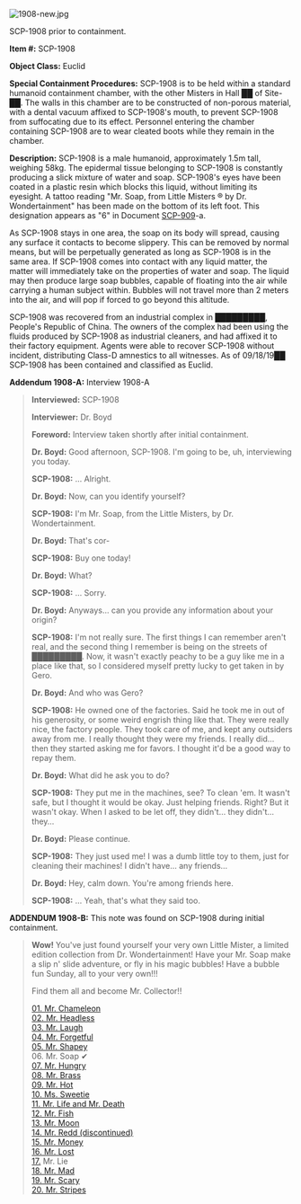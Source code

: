 ![1908-new.jpg](http://scp-wiki.wdfiles.com/local--files/scp-1908/1908-new.jpg)

SCP-1908 prior to containment.

**Item #:** SCP-1908

**Object Class:** Euclid

**Special Containment Procedures:** SCP-1908 is to be held within a standard humanoid containment chamber, with the other Misters in Hall ██ of Site-██. The walls in this chamber are to be constructed of non-porous material, with a dental vacuum affixed to SCP-1908's mouth, to prevent SCP-1908 from suffocating due to its effect. Personnel entering the chamber containing SCP-1908 are to wear cleated boots while they remain in the chamber.

**Description:** SCP-1908 is a male humanoid, approximately 1.5m tall, weighing 58kg. The epidermal tissue belonging to SCP-1908 is constantly producing a slick mixture of water and soap. SCP-1908's eyes have been coated in a plastic resin which blocks this liquid, without limiting its eyesight. A tattoo reading "Mr. Soap, from Little Misters ® by Dr. Wondertainment" has been made on the bottom of its left foot. This designation appears as "6" in Document [SCP-909](/scp-909)\-a.

As SCP-1908 stays in one area, the soap on its body will spread, causing any surface it contacts to become slippery. This can be removed by normal means, but will be perpetually generated as long as SCP-1908 is in the same area. If SCP-1908 comes into contact with any liquid matter, the matter will immediately take on the properties of water and soap. The liquid may then produce large soap bubbles, capable of floating into the air while carrying a human subject within. Bubbles will not travel more than 2 meters into the air, and will pop if forced to go beyond this altitude.

SCP-1908 was recovered from an industrial complex in █████████, People's Republic of China. The owners of the complex had been using the fluids produced by SCP-1908 as industrial cleaners, and had affixed it to their factory equipment. Agents were able to recover SCP-1908 without incident, distributing Class-D amnestics to all witnesses. As of 09/18/19██ SCP-1908 has been contained and classified as Euclid.

**Addendum 1908-A:** Interview 1908-A

> **Interviewed:** SCP-1908
> 
> **Interviewer:** Dr. Boyd
> 
> **Foreword:** Interview taken shortly after initial containment.
> 
> **<Begin Log>**
> 
> **Dr. Boyd:** Good afternoon, SCP-1908. I'm going to be, uh, interviewing you today.
> 
> **SCP-1908:** … Alright.
> 
> **Dr. Boyd:** Now, can you identify yourself?
> 
> **SCP-1908:** I'm Mr. Soap, from the Little Misters, by Dr. Wondertainment.
> 
> **Dr. Boyd:** That's cor-
> 
> **SCP-1908:** Buy one today!
> 
> **Dr. Boyd:** What?
> 
> **SCP-1908:** … Sorry.
> 
> **Dr. Boyd:** Anyways… can you provide any information about your origin?
> 
> **SCP-1908:** I'm not really sure. The first things I can remember aren't real, and the second thing I remember is being on the streets of █████████. Now, it wasn't exactly peachy to be a guy like me in a place like that, so I considered myself pretty lucky to get taken in by Gero.
> 
> **Dr. Boyd:** And who was Gero?
> 
> **SCP-1908:** He owned one of the factories. Said he took me in out of his generosity, or some weird engrish thing like that. They were really nice, the factory people. They took care of me, and kept any outsiders away from me. I really thought they were my friends. I really did… then they started asking me for favors. I thought it'd be a good way to repay them.
> 
> **Dr. Boyd:** What did he ask you to do?
> 
> **SCP-1908:** They put me in the machines, see? To clean 'em. It wasn't safe, but I thought it would be okay. Just helping friends. Right? But it wasn't okay. When I asked to be let off, they didn't… they didn't… they…
> 
> **Dr. Boyd:** Please continue.
> 
> **SCP-1908:** They just used me! I was a dumb little toy to them, just for cleaning their machines! I didn't have… any friends…
> 
> **Dr. Boyd:** Hey, calm down. You're among friends here.
> 
> **SCP-1908:** … Yeah, that's what they said too.
> 
> **<End Log>**

**ADDENDUM 1908-B:** This note was found on SCP-1908 during initial containment.

> **Wow!** You've just found yourself your very own Little Mister, a limited edition collection from Dr. Wondertainment! Have your Mr. Soap make a slip n' slide adventure, or fly in his magic bubbles! Have a bubble fun Sunday, all to your very own!!!
> 
> Find them all and become Mr. Collector!!
> 
> [01\. Mr. Chameleon](/scp-905)  
> [02\. Mr. Headless](/scp-2287)  
> [03\. Mr. Laugh](/scp-1799)  
> [04\. Mr. Forgetful](/scp-909)  
> [05\. Mr. Shapey](/scp-3537)  
> 06\. Mr. Soap ✔  
> [07\. Mr. Hungry](/scp-913)  
> [08\. Mr. Brass](/scp-629)  
> [09\. Mr. Hot](/scp-644)  
> [10\. Ms. Sweetie](/scp-2396)  
> [11\. Mr. Life and Mr. Death](/scp-1007)  
> [12\. Mr. Fish](/scp-527)  
> [13\. Mr. Moon](/scp-917)  
> [14\. Mr. Redd (discontinued)](/scp-redd)  
> [15\. Mr. Money](/scp-2855)  
> [16\. Mr. Lost](/scp-920)  
> [17.](/scp-2284) Mr. Lie  
> [18\. Mr. Mad](/scp-2428)  
> [19\. Mr. Scary](/scp-2933)  
> [20\. Mr. Stripes](/scp-2148)
